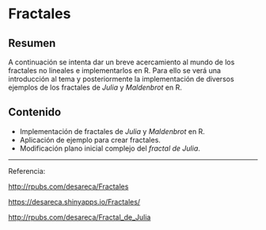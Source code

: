 # Fractales

## Resumen

A continuación se intenta dar un breve acercamiento al mundo de los fractales no lineales e implementarlos en R. Para ello se verá una introducción al tema y posteriormente la implementación de diversos ejemplos de los fractales de *Julia* y *Maldenbrot* en R. 

## Contenido

- Implementación de fractales de *Julia* y *Maldenbrot* en R.
- Aplicación de ejemplo para crear fractales.
- Modificación plano inicial complejo del *fractal de Julia*.

---

Referencia:

http://rpubs.com/desareca/Fractales

https://desareca.shinyapps.io/Fractales/

http://rpubs.com/desareca/Fractal_de_Julia
